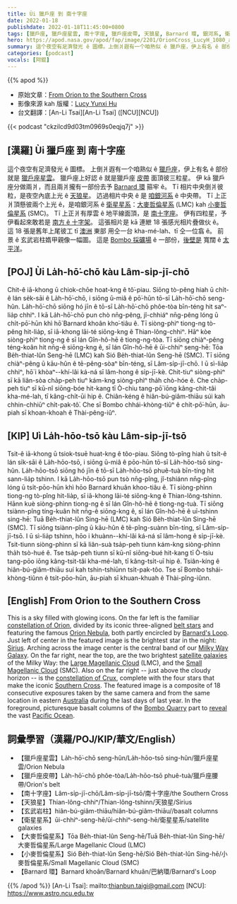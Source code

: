 ```yaml
---
title: Ùi 獵戶座 到 南十字座
date: 2022-01-18
publishdate: 2022-01-18T11:45:00+0800
tags: [獵戶座, 獵戶座星雲, 南十字座, 獵戶座皮帶, 天狼星, Barnard 環, 銀河系, 衛星星系, 大麥哲倫星系, 小麥哲倫星系]
hero: https://apod.nasa.gov/apod/fap/image/2201/OrionCross_LucyH_1080_annotated.jpg
summary: 這个夜空有足濟發光 ê 圖標。上倒爿遐有一个咱熟似 ê 獵戶座，伊上有名 ê 部份就是獵戶座星雲。
categories: [podcast]
vocals: [阿錕]
---
```


{{% apod %}}

- 原始文章：[From Orion to the Southern Cross](https://apod.nasa.gov/apod/ap220118.html)
- 影像來源 kah 版權：[Lucy Yunxi Hu](https://www.flickr.com/people/194022884@N07/)
- 台文翻譯：[An-Li Tsai][An-Li Tsai] ([NCU][NCU])

{{< podcast "ckzilcd9d03tm0969s0eqjq7j" >}}

## [漢羅] Ùi 獵戶座 到 南十字座
這个夜空有足濟發光 ê 圖標。
上倒爿遐有一个咱熟似 ê [獵戶座][constellation of Orion]，伊上有名 ê 部份就是 [獵戶座星雲][Orion Nebula]。
獵戶座上好認 ê 就是獵戶座 [皮帶][belt stars] 面頂彼三粒星。
伊 kā 獵戶座分做兩爿，而且兩爿攏有一部份去予 [Barnard 環][Barnard's Loop] 箍牢 ê。
Tī 相片中央倒爿彼粒，是夜空內底上光 ê [天狼星][Sirius]。
迒過相片中央 ê 是 [咱銀河系][Milky Way Galaxy] ê 中央帶。
Tī 上正爿頂懸彼兩个上光 ê，是咱銀河系 ê [衛星星系][satellite galaxies]：[大麥哲倫星系][Large Magellanic Cloud] (LMC) kah [小麥哲倫星系][Small Magellanic Cloud] (SMC)。
Tī 上正爿有厚雲 ê 地平線面頂，是 [南十字座][constellation of Crux]。
伊有四粒星，予伊看起來敢若是 [南方 ê 十字架][Southern Cross t]。
這張相片是 kā 連紲 18 張感光相片疊做伙 ê。
這 18 張是舊年上尾彼工 tī [澳洲][Australia] 東部 用仝一台 kha-mé-lah、tī 仝一位翕 ê。
前景 ê 玄武岩柱媠甲親像一幅圖。
這是 [Bombo 採礦場][Bombo Quarry] ê 一部份，[後壁是][reveal] 寬闊 ê [太平洋][Pacific Ocean]。


## [POJ] Ùi La̍h-hō͘-chō kàu Lâm-si̍p-jī-chō
Chit-ê iā-khong ū chiok-chōe hoat-kng ê tô͘-piau.
Siōng tò-pêng hiah ū chi̍t-ê lán se̍k-sāi ê La̍h-hō͘-chō, i siōng ū-miâ ê pō͘-hūn tō-sī La̍h-hō͘-chō seng-hûn.
La̍h-hō͘-chō siōng hó jīn ê tō-sī La̍h-hō͘-chō phôe-tòa bīn-téng hit saⁿ-lia̍p chhiⁿ.
I kā La̍h-hō͘-chō pun chò nn̄g-pêng, jî-chhiáⁿ nn̄g-pêng lóng ū chi̍t-pō͘-hūn khì hō͘ Barnard khoân kho͘-tiâu ê.
Tī siòng-phìⁿ tiong-ng tò-pêng hit-lia̍p, sī iā-khong lāi-té siōng-kng ê Thian-lông-chhiⁿ.
Hāⁿ kòe siòng-phìⁿ tiong-ng ê sī lán Gîn-hô-hē ê tiong-ng-tòa.
Tī siōng chiàⁿ-pêng téng-koân hit nn̄g-ê siōng-kng ê, sī lán Gîn-hô-hē ê ūi-chhiⁿ seng-hē:
Tōa Be̍h-thiat-lûn Seng-hē (LMC) kah Sió Be̍h-thiat-lûn Seng-hē (SMC).
Tī siōng chiàⁿ-pêng ū kāu-hûn ê tē-pêng-sòaⁿ bīn-téng, sī Lâm-si̍p-jī-chō.
I ū sì-lia̍p chhiⁿ, hō͘ i khòaⁿ--khí-lâi ká-ná sī lâm-hong ê si̍p-jī-kè.
Chit-tiuⁿ siòng-phìⁿ sī kā liân-sòa cha̍p-peh tiuⁿ kám-kng siòng-phìⁿ tha̍h chò-hóe ê.
Che cha̍p-peh tiuⁿ sī kū-nî siōng-bóe hit-kang tī Ò-chiu tang-pō͘ iōng kâng-chit-tâi kha-mé-lah, tī kâng-chi̍t-ūi hip ê.
Chiân-kéng ê hiân-bú-giâm-thiāu súi kah chhin-chhiūⁿ chi̍t-pak-tô͘.
Che sī Bombo chhái-khòng-tiûⁿ ê chi̍t-pō͘-hūn, āu-piah sī khoan-khoah ê Thài-pêng-iûⁿ.

## [KIP] Uì La̍h-hōo-tsō kàu Lâm-si̍p-jī-tsō
Tsit-ê iā-khong ū tsiok-tsuē huat-kng ê tôo-piau.
Siōng tò-pîng hiah ū tsi̍t-ê lán si̍k-sāi ê La̍h-hōo-tsō, i siōng ū-miâ ê pōo-hūn tō-sī La̍h-hōo-tsō sing-hûn.
La̍h-hōo-tsō siōng hó jīn ê tō-sī La̍h-hōo-tsō phuê-tuà bīn-tíng hit sann-lia̍p tshinn.
I kā La̍h-hōo-tsō pun tsò nn̄g-pîng, jî-tshiánn nn̄g-pîng lóng ū tsi̍t-pōo-hūn khì hōo Barnard khuân khoo-tiâu ê.
Tī siòng-phìnn tiong-ng tò-pîng hit-lia̍p, sī iā-khong lāi-té siōng-kng ê Thian-lông-tshinn.
Hānn kuè siòng-phìnn tiong-ng ê sī lán Gîn-hô-hē ê tiong-ng-tuà.
Tī siōng tsiànn-pîng tíng-kuân hit nn̄g-ê siōng-kng ê, sī lán Gîn-hô-hē ê uī-tshinn sing-hē:
Tuā Be̍h-thiat-lûn Sing-hē (LMC) kah Sió Be̍h-thiat-lûn Sing-hē (SMC).
Tī siōng tsiànn-pîng ū kāu-hûn ê tē-pîng-suànn bīn-tíng, sī Lâm-si̍p-jī-tsō.
I ū sì-lia̍p tshinn, hōo i khuànn--khí-lâi ká-ná sī lâm-hong ê si̍p-jī-kè.
Tsit-tiunn siòng-phìnn sī kā liân-suà tsa̍p-peh tiunn kám-kng siòng-phìnn tha̍h tsò-hué ê.
Tse tsa̍p-peh tiunn sī kū-nî siōng-bué hit-kang tī Ò-tsiu tang-pōo iōng kâng-tsit-tâi kha-mé-lah, tī kâng-tsi̍t-uī hip ê.
Tsiân-kíng ê hiân-bú-giâm-thiāu suí kah tshin-tshiūnn tsi̍t-pak-tôo.
Tse sī Bombo tshái-khòng-tiûnn ê tsi̍t-pōo-hūn, āu-piah sī khuan-khuah ê Thài-pîng-iûnn.

## [English] From Orion to the Southern Cross
This is a sky filled with glowing icons.
On the far left is the familiar [constellation of Orion][constellation of Orion], divided by its iconic three-aligned [belt stars][belt stars] and featuring the famous [Orion Nebula][Orion Nebula], both partly encircled by [Barnard's Loop][Barnard's Loop].
Just left of center in the featured image is the brightest star in the night: [Sirius][Sirius].
Arching across the image center is the central band of our [Milky Way Galaxy][Milky Way Galaxy].
On the far right, near the top, are the two brightest [satellite galaxies][satellite galaxies] of the Milky Way: the [Large Magellanic Cloud][Large Magellanic Cloud] (LMC), and the [Small Magellanic Cloud][Small Magellanic Cloud] (SMC).
Also on the far right -- just above the cloudy horizon -- is the [constellation of Crux][constellation of Crux], complete with the four stars that make the iconic [Southern Cross][Southern Cross e].
The featured image is a composite of 18 consecutive exposures taken by the same camera and from the same location in eastern [Australia][Australia] during the last days of last year.
In the foreground, picturesque basalt columns of the [Bombo Quarry][Bombo Quarry] part to [reveal][reveal] the vast [Pacific Ocean][Pacific Ocean].

## 詞彙學習（漢羅/POJ/KIP/華文/English）
- 【獵戶座星雲】La̍h-hō͘-chō seng-hûn/La̍h-hōo-tsō sing-hûn/獵戶座星雲/Orion Nebula
- 【獵戶座皮帶】La̍h-hō͘-chō phôe-tòa/La̍h-hōo-tsō phuê-tuà/獵戶座腰帶/Orion's belt
- 【南十字座】Lâm-si̍p-jī-chō/Lâm-si̍p-jī-tsō/南十字座/the Southern Cross
- 【天狼星】Thian-lông-chhiⁿ/Thian-lông-tshinn/天狼星/Sirius
- 【玄武岩柱】hiân-bú-giâm-thiāu/hiân-bú-giâm-thiāu//basalt columns
- 【衛星星系】ūi-chhiⁿ-seng-hē/ūi-chhiⁿ-seng-hē/衛星星系/satellite galaxies
- 【大麥哲倫星系】Tōa Be̍h-thiat-lûn Seng-hē/Tuā Be̍h-thiat-lûn Sing-hē/大麥哲倫星系/Large Magellanic Cloud (LMC)
- 【小麥哲倫星系】Sió Be̍h-thiat-lûn Seng-hē/Sió Be̍h-thiat-lûn Sing-hē/小麥哲倫星系/Small Magellanic Cloud (SMC)
- 【Barnard 環】Barnard khoân/Barnard khuân/巴納環/Barnard's Loop


{{% /apod %}}
[An-Li Tsai]: mailto:thianbun.taigi@gmail.com
[NCU]: https://www.astro.ncu.edu.tw


[constellation of Orion]:https://en.wikipedia.org/wiki/Orion_(constellation)
[belt stars]:https://apod.nasa.gov/apod/ap190930.html
[Orion Nebula]:https://apod.nasa.gov/apod/ap200609.html
[Barnard's Loop]:https://apod.nasa.gov/apod/ap050420.html
[Sirius]:https://en.wikipedia.org/wiki/Sirius
[Milky Way Galaxy]:https://solarsystem.nasa.gov/resources/285/the-milky-way-galaxy/
[satellite galaxies]:https://en.wikipedia.org/wiki/Satellite_galaxies_of_the_Milky_Way
[Large Magellanic Cloud]:https://apod.nasa.gov/apod/ap190905.html
[Small Magellanic Cloud]:https://astronomy.swin.edu.au/cosmos/s/Small+Magellanic+Cloud
[constellation of Crux]:https://en.wikipedia.org/wiki/Crux
[Southern Cross e]:https://apod.nasa.gov/apod/ap210125.html
[Southern Cross t]:https://apod.tw/daily/20210125/
[Australia]:https://en.wikipedia.org/wiki/Australia
[Bombo Quarry]:https://youtu.be/c8oCQGxVacY
[reveal]:https://www.cuinsight.com/wp-content/uploads/2020/08/bigstock-Young-Crazy-Surprised-Cat-Make-233591413.jpg
[Pacific Ocean]:https://en.wikipedia.org/wiki/Pacific_Ocean
